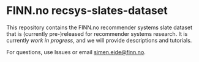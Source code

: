 # FINN.no recsys-slates-dataset
This repository contains the FINN.no recommender systems slate dataset that is (currently pre-)released for recommender systems research.
It is currently *work in progress*, and we will provide descriptions and tutorials.

For questions, use Issues or email simen.eide@finn.no.
